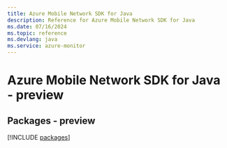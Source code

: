 ```yaml
---
title: Azure Mobile Network SDK for Java
description: Reference for Azure Mobile Network SDK for Java
ms.date: 07/16/2024
ms.topic: reference
ms.devlang: java
ms.service: azure-monitor
---
```

# Azure Mobile Network SDK for Java - preview
## Packages - preview
[!INCLUDE [packages](mobile-network-index.md)]